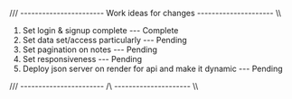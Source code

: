 /// ----------------------- Work ideas for changes --------------------- \\\

1. Set login & signup complete --- Complete
2. Set data set/access particularly --- Pending
3. Set pagination on notes --- Pending
4. Set responsiveness --- Pending
5. Deploy json server on render for api and make it dynamic --- Pending

/// ----------------------- /\ --------------------- \\\
